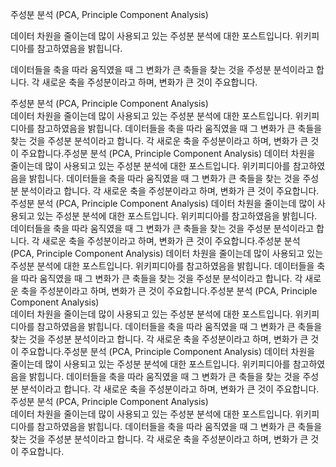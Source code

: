 주성분 분석 (PCA, Principle Component Analysis)  
  
데이터 차원을 줄이는데 많이 사용되고 있는 주성분 분석에 대한 포스트입니다. 위키피디아를 참고하였음을 밝힙니다.  
  
데이터들을 축을 따라 움직였을 때 그 변화가 큰 축들을 찾는 것을 주성분 분석이라고 합니다. 각 새로운 축을 주성분이라고 하며, 변화가 큰 것이 주요합니다.


주성분 분석 (PCA, Principle Component Analysis)  
  데이터 차원을 줄이는데 많이 사용되고 있는 주성분 분석에 대한 포스트입니다. 위키피디아를 참고하였음을 밝힙니다.    데이터들을 축을 따라 움직였을 때 그 변화가 큰 축들을 찾는 것을 주성분 분석이라고 합니다. 각 새로운 축을 주성분이라고 하며, 변화가 큰 것이 주요합니다.주성분 분석 (PCA, Principle Component Analysis)    데이터 차원을 줄이는데 많이 사용되고 있는 주성분 분석에 대한 포스트입니다. 위키피디아를 참고하였음을 밝힙니다.    데이터들을 축을 따라 움직였을 때 그 변화가 큰 축들을 찾는 것을 주성분 분석이라고 합니다. 각 새로운 축을 주성분이라고 하며, 변화가 큰 것이 주요합니다.주성분 분석 (PCA, Principle Component Analysis)    데이터 차원을 줄이는데 많이 사용되고 있는 주성분 분석에 대한 포스트입니다. 위키피디아를 참고하였음을 밝힙니다.    데이터들을 축을 따라 움직였을 때 그 변화가 큰 축들을 찾는 것을 주성분 분석이라고 합니다. 각 새로운 축을 주성분이라고 하며, 변화가 큰 것이 주요합니다.주성분 분석 (PCA, Principle Component Analysis)    데이터 차원을 줄이는데 많이 사용되고 있는 주성분 분석에 대한 포스트입니다. 위키피디아를 참고하였음을 밝힙니다.    데이터들을 축을 따라 움직였을 때 그 변화가 큰 축들을 찾는 것을 주성분 분석이라고 합니다. 각 새로운 축을 주성분이라고 하며, 변화가 큰 것이 주요합니다.주성분 분석 (PCA, Principle Component Analysis)  
  데이터 차원을 줄이는데 많이 사용되고 있는 주성분 분석에 대한 포스트입니다. 위키피디아를 참고하였음을 밝힙니다.    데이터들을 축을 따라 움직였을 때 그 변화가 큰 축들을 찾는 것을 주성분 분석이라고 합니다. 각 새로운 축을 주성분이라고 하며, 변화가 큰 것이 주요합니다.주성분 분석 (PCA, Principle Component Analysis)    데이터 차원을 줄이는데 많이 사용되고 있는 주성분 분석에 대한 포스트입니다. 위키피디아를 참고하였음을 밝힙니다.    데이터들을 축을 따라 움직였을 때 그 변화가 큰 축들을 찾는 것을 주성분 분석이라고 합니다. 각 새로운 축을 주성분이라고 하며, 변화가 큰 것이 주요합니다.주성분 분석 (PCA, Principle Component Analysis)  
  데이터 차원을 줄이는데 많이 사용되고 있는 주성분 분석에 대한 포스트입니다. 위키피디아를 참고하였음을 밝힙니다.    데이터들을 축을 따라 움직였을 때 그 변화가 큰 축들을 찾는 것을 주성분 분석이라고 합니다. 각 새로운 축을 주성분이라고 하며, 변화가 큰 것이 주요합니다.
<!--stackedit_data:
eyJoaXN0b3J5IjpbLTY0Njk3ODc2OF19
-->